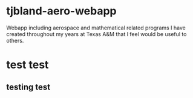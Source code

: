 # tjbland-aero-webapp
Webapp including aerospace and mathematical related programs I have created throughout my years at Texas A&amp;M that I feel would be useful to others.

# test test 
## testing test
